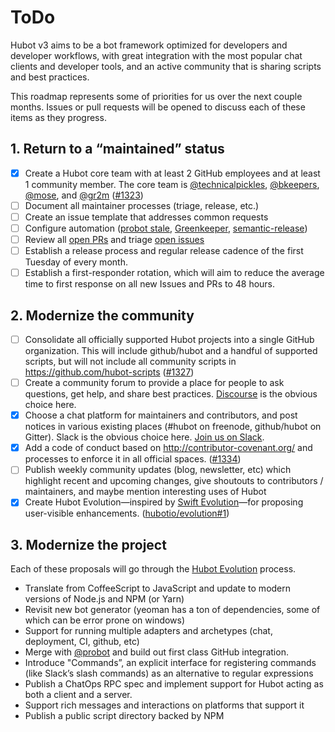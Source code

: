 # ToDo

Hubot v3 aims to be a bot framework optimized for developers and developer workflows, with great integration with the most popular chat clients and developer tools, and an active community that is sharing scripts and best practices.

This roadmap represents some of priorities for us over the next couple months. Issues or pull requests will be opened to discuss each of these items as they progress.

## 1. Return to a “maintained” status

- [x] Create a Hubot core team with at least 2 GitHub employees and at least 1 community member. The core team is [@technicalpickles](https://github.com/technicalpickles), [@bkeepers](https://github.com/bkeepers), [@mose](https://github.com/mose), and [@gr2m](https://github.com/gr2m) ([#1323](https://github.com/github/hubot/pull/1323))
- [ ] Document all maintainer processes (triage, release, etc.)
- [ ] Create an issue template that addresses common requests
- [ ] Configure automation ([probot stale](https://github.com/probot/stale), [Greenkeeper](https://greenkeeper.io/), [semantic-release](https://github.com/semantic-release/semantic-release))
- [ ] Review all [open PRs](https://github.com/github/hubot/pulls) and triage [open issues](https://github.com/github/hubot/issues)
- [ ] Establish a release process and regular release cadence of the first Tuesday of every month.
- [ ] Establish a first-responder rotation, which will aim to reduce the average time to first response on all new Issues and PRs to 48 hours.

## 2. Modernize the community

- [ ] Consolidate all officially supported Hubot projects into a single GitHub organization. This will include github/hubot and a handful of supported scripts, but will not include all community scripts in https://github.com/hubot-scripts ([#1327](https://github.com/github/hubot/issues/1327))
- [ ] Create a community forum to provide a place for people to ask questions, get help, and share best practices. [Discourse](https://www.discourse.org/) is the obvious choice here.
- [x] Choose a chat platform for maintainers and contributors, and post notices in various existing places (#hubot on freenode, github/hubot on Gitter). Slack is the obvious choice here. [Join us on Slack](https://hubot-slackin.herokuapp.com/).
- [x] Add a code of conduct based on http://contributor-covenant.org/ and processes to enforce it in all official spaces. ([#1334](https://github.com/github/hubot/pull/1334))
- [ ] Publish weekly community updates (blog, newsletter, etc) which highlight recent and upcoming changes, give shoutouts to contributors / maintainers, and maybe mention interesting uses of Hubot
- [x] Create Hubot Evolution—inspired by [Swift Evolution](https://github.com/apple/swift-evolution)—for proposing user-visible enhancements. ([hubotio/evolution#1](https://github.com/hubotio/evolution/pull/1))

## 3. Modernize the project

Each of these proposals will go through the [Hubot Evolution](https://github.com/hubotio/evolution) process.

- Translate from CoffeeScript to JavaScript and update to modern versions of Node.js and NPM (or Yarn)
- Revisit new bot generator (yeoman has a ton of dependencies, some of which can be error prone on windows)
- Support for running multiple adapters and archetypes (chat, deployment, CI, github, etc)
- Merge with [@probot](https://github.com/probot) and build out first class GitHub integration.
- Introduce "Commands”, an explicit interface for registering commands (like Slack’s slash commands) as an alternative to regular expressions
- Publish a ChatOps RPC spec and implement support for Hubot acting as both a client and a server.
- Support rich messages and interactions on platforms that support it
- Publish a public script directory backed by NPM
